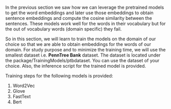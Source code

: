 In the previous section we saw how we can leverage the pretrained models to get the word embeddings and later use those embeddings to obtain sentence embeddings and compute the cosine similarity between the sentences.
These models work well for the words in their vocabulary but for the out of vocabulary words (domain specific) they fail.

So in this section, we will learn to train the models on the domain of our choice so that we are able to obtain embeddings for the words of our domain. For study purpose and to minimize the training time, we will use the smallest dataset i.e. **PennTree Bank** dataset. The dataset is located under the package/TrainingModels/ptbdataset. You can use the dataset of your choice. Also, the inference script for the trained model is provided.

Training steps for the following models is provided:

1. Word2Vec 
1. Glove
1. FastText
1. Bert
